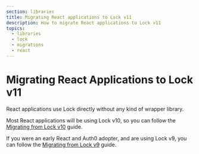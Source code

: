 ```yaml
---
section: libraries
title: Migrating React applications to Lock v11
description: How to migrate React applications to Lock v11
topics:
  - libraries
  - lock
  - migrations
  - react
---
```

# Migrating React Applications to Lock v11

React applications use Lock directly without any kind of wrapper library.

Most React applications will be using Lock v10, so you can follow the [Migrating from Lock v10](/libraries/lock/v11/migration-v10-v11) guide.

If you were an early React and Auth0 adopter, and are using Lock v9, you can follow the [Migrating from Lock v9](/libraries/lock/v11/migration-v9-v11) guide.
